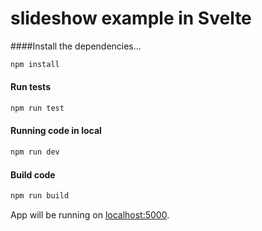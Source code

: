 # slideshow example in Svelte

####Install the dependencies...

```bash
npm install
```

#### Run tests
```bash
npm run test
```

#### Running code in local

```bash
npm run dev
```

#### Build code

```bash
npm run build
```

App will be running on [localhost:5000](http://localhost:5000). 


